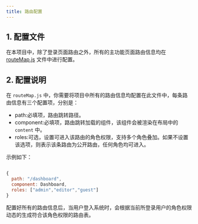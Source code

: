 ```yaml
---
title: 路由配置
---
```


## 1. 配置文件

在本项目中，除了登录页面路由之外，所有的主功能页面路由信息均在 [routeMap.js](https://github.com/NLRX-WJC/react-antd-admin-template/blob/master/src/config/routeMap.js) 文件中进行配置。

## 2. 配置说明

在 `routeMap.js` 中，你需要将项目中所有的路由信息均配置在此文件中，每条路由信息有三个配置项，分别是：

- path:必填项，路由跳转路径。
- component:必填项，路由跳转加载的组件，该组件会被渲染在布局中的 `content` 中。
- roles:可选，设置可进入该路由的角色权限，支持多个角色叠加。如果不设置该选项，则表示该条路由为公开路由，任何角色均可进入。

示例如下：

```javascript

{ 
  path: "/dashboard", 
  component: Dashboard, 
  roles: ["admin","editor","guest"] 
}

```

配置好所有的路由信息后，当用户登入系统时，会根据当前所登录用户的角色权限动态的生成符合该角色权限的路由表。
